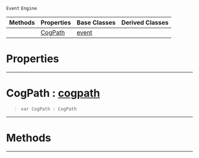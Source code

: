  `Event` `Engine`



|Methods|Properties|Base Classes|Derived Classes|
|---|---|---|---|
| |[ CogPath](cogpathevent.md#cogpath-zilch-engine-docu)|[event](event.md)| |


 #  Properties


---  
 #  CogPath : [cogpath](cogpath.md)

> 
> ``` lang=cpp, name=Nada
> var CogPath : CogPath


---  
 #  Methods


---  
 

 